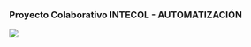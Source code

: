 ### Proyecto Colaborativo INTECOL - AUTOMATIZACIÓN
![](https://intecol.com.co/wp-content/uploads/2017/09/E-01-300x300.png)